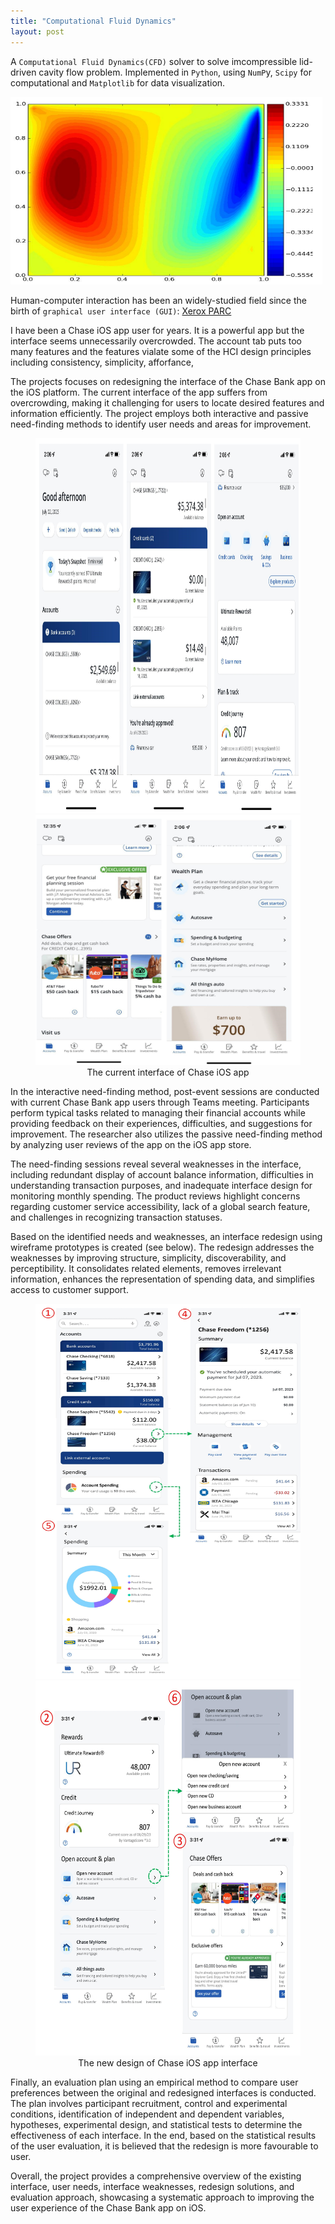```yaml
---
title: "Computational Fluid Dynamics"
layout: post
---
```


A `Computational Fluid Dynamics(CFD)` solver to solve imcompressible lid-driven cavity flow problem. Implemented in `Python`, using `NumP`y, `Scipy` for computational and `Matplotlib` for data visualization.

<img src="/assets/project_photos/computational_fluid_dynamics/velocity_plot.png" alt="Image" width="499" height="300">


Human-computer interaction has been an widely-studied field since the birth of `graphical user interface (GUI)`: <a href="https://en.wikipedia.org/wiki/PARC_(company)">Xerox PARC</a>

I have been a Chase iOS app user for years. It is a powerful app but the interface seems unnecessarily overcrowded. The account tab puts too many features and the features vialate some of the HCI design principles including consistency, simplicity, afforfance, 

The projects focuses on redesigning the interface of the Chase Bank app on the iOS platform. The current interface of the app suffers from overcrowding, making it challenging for users to locate desired features and information efficiently. The project employs both interactive and passive need-finding methods to identify user needs and areas for improvement.

<figure style="text-align: center;">
  <img src="/assets/project_photos/chase_interface_redesign/current_interface_1.jpg" alt="Image" width="900" height="600" style="margin: 0 auto;">
  <img src="/assets/project_photos/chase_interface_redesign/current_interface_2.jpg" alt="Image" width="600" height="400" style="margin: 0 auto;">
  <figcaption style="text-align: center;">The current interface of Chase iOS app</figcaption>
</figure>

In the interactive need-finding method, post-event sessions are conducted with current Chase Bank app users through Teams meeting. Participants perform typical tasks related to managing their financial accounts while providing feedback on their experiences, difficulties, and suggestions for improvement. The researcher also utilizes the passive need-finding method by analyzing user reviews of the app on the iOS app store.

The need-finding sessions reveal several weaknesses in the interface, including redundant display of account balance information, difficulties in understanding transaction purposes, and inadequate interface design for monitoring monthly spending. The product reviews highlight concerns regarding customer service accessibility, lack of a global search feature, and challenges in recognizing transaction statuses.

Based on the identified needs and weaknesses, an interface redesign using wireframe prototypes is created (see below). The redesign addresses the weaknesses by improving structure, simplicity, discoverability, and perceptibility. It consolidates related elements, removes irrelevant information, enhances the representation of spending data, and simplifies access to customer support.

<figure style="text-align: center;">
  <img src="/assets/project_photos/chase_interface_redesign/new_interface_1.jpg" alt="Image" width="900" height="600" style="margin: 0 auto;">
  <img src="/assets/project_photos/chase_interface_redesign/new_interface_2.jpg" alt="Image" width="900" height="600" style="margin: 0 auto;">
  <figcaption style="text-align: center;">The new design of Chase iOS app interface</figcaption>
</figure>

Finally, an evaluation plan using an empirical method to compare user preferences between the original and redesigned interfaces is conducted. The plan involves participant recruitment, control and experimental conditions, identification of independent and dependent variables, hypotheses, experimental design, and statistical tests to determine the effectiveness of each interface. In the end, based on the statistical results of the user evaluation, it is believed that the redesign is more favourable to user. 

Overall, the project provides a comprehensive overview of the existing interface, user needs, interface weaknesses, redesign solutions, and evaluation approach, showcasing a systematic approach to improving the user experience of the Chase Bank app on iOS.